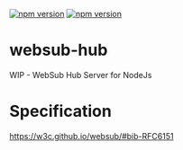 [![npm version](https://badge.fury.io/js/websub-hub.svg)](https://badge.fury.io/js/websub-hub)
[![npm version](https://img.shields.io/badge/code_style-standard-brightgreen.svg)](https://standardjs.com)

# websub-hub
WIP - WebSub Hub Server for NodeJs

# Specification
https://w3c.github.io/websub/#bib-RFC6151
